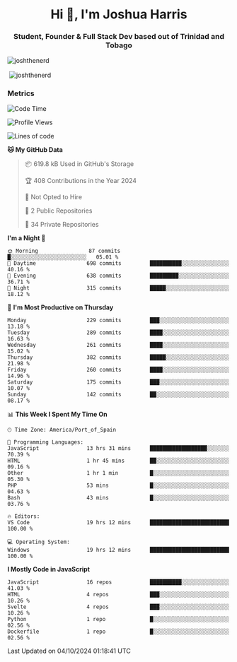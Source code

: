 <h1 align="center">Hi 👋, I'm Joshua Harris</h1>
<h3 align="center">Student, Founder & Full Stack Dev based out of Trinidad and Tobago</h3>

<p align="left"> <img src="https://komarev.com/ghpvc/?username=JoshTheDeveloperr" alt="joshthenerd" /> </p>

<p>&nbsp;<img align="center" src="https://github-readme-stats.vercel.app/api?username=JoshTheDeveloperr&show_icons=true&count_private=true" alt="joshthenerd" /></p>

### Metrics

<!--START_SECTION:waka-->
![Code Time](http://img.shields.io/badge/Code%20Time-964%20hrs%2010%20mins-blue)

![Profile Views](http://img.shields.io/badge/Profile%20Views-0-blue)

![Lines of code](https://img.shields.io/badge/From%20Hello%20World%20I%27ve%20Written-3.3%20million%20lines%20of%20code-blue)

**🐱 My GitHub Data** 

> 📦 619.8 kB Used in GitHub's Storage 
 > 
> 🏆 408 Contributions in the Year 2024
 > 
> 🚫 Not Opted to Hire
 > 
> 📜 2 Public Repositories 
 > 
> 🔑 34 Private Repositories 
 > 
**I'm a Night 🦉** 

```text
🌞 Morning                87 commits          █░░░░░░░░░░░░░░░░░░░░░░░░   05.01 % 
🌆 Daytime                698 commits         ██████████░░░░░░░░░░░░░░░   40.16 % 
🌃 Evening                638 commits         █████████░░░░░░░░░░░░░░░░   36.71 % 
🌙 Night                  315 commits         █████░░░░░░░░░░░░░░░░░░░░   18.12 % 
```
📅 **I'm Most Productive on Thursday** 

```text
Monday                   229 commits         ███░░░░░░░░░░░░░░░░░░░░░░   13.18 % 
Tuesday                  289 commits         ████░░░░░░░░░░░░░░░░░░░░░   16.63 % 
Wednesday                261 commits         ████░░░░░░░░░░░░░░░░░░░░░   15.02 % 
Thursday                 382 commits         █████░░░░░░░░░░░░░░░░░░░░   21.98 % 
Friday                   260 commits         ████░░░░░░░░░░░░░░░░░░░░░   14.96 % 
Saturday                 175 commits         ███░░░░░░░░░░░░░░░░░░░░░░   10.07 % 
Sunday                   142 commits         ██░░░░░░░░░░░░░░░░░░░░░░░   08.17 % 
```


📊 **This Week I Spent My Time On** 

```text
🕑︎ Time Zone: America/Port_of_Spain

💬 Programming Languages: 
JavaScript               13 hrs 31 mins      ██████████████████░░░░░░░   70.39 % 
HTML                     1 hr 45 mins        ██░░░░░░░░░░░░░░░░░░░░░░░   09.16 % 
Other                    1 hr 1 min          █░░░░░░░░░░░░░░░░░░░░░░░░   05.30 % 
PHP                      53 mins             █░░░░░░░░░░░░░░░░░░░░░░░░   04.63 % 
Bash                     43 mins             █░░░░░░░░░░░░░░░░░░░░░░░░   03.76 % 

🔥 Editors: 
VS Code                  19 hrs 12 mins      █████████████████████████   100.00 % 

💻 Operating System: 
Windows                  19 hrs 12 mins      █████████████████████████   100.00 % 
```

**I Mostly Code in JavaScript** 

```text
JavaScript               16 repos            ██████████░░░░░░░░░░░░░░░   41.03 % 
HTML                     4 repos             ███░░░░░░░░░░░░░░░░░░░░░░   10.26 % 
Svelte                   4 repos             ███░░░░░░░░░░░░░░░░░░░░░░   10.26 % 
Python                   1 repo              █░░░░░░░░░░░░░░░░░░░░░░░░   02.56 % 
Dockerfile               1 repo              █░░░░░░░░░░░░░░░░░░░░░░░░   02.56 % 
```




 Last Updated on 04/10/2024 01:18:41 UTC
<!--END_SECTION:waka-->
